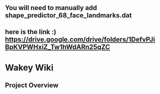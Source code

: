 ## You will need to manually add shape_predictor_68_face_landmarks.dat
## here is the link :) https://drive.google.com/drive/folders/1DefvPJiBpKVPWHxiZ_Tw1hWdARn25qZC

# Wakey Wiki
## Project Overview
